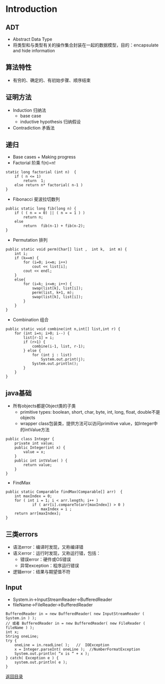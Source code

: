 # Introduction
## ADT
* Abstract Data Type
* 将类型和与类型有关的操作集合封装在一起的数据模型，目的：encapsulate and hide information

## 算法特性
* 有穷的、确定的、有初始步骤、顺序结束

## 证明方法
* Induction 归纳法
    * base case
    * inductive hypothesis 归纳假设
* Contradiction 矛盾法

## 递归
* Base cases + Making progress
* Factorial 阶乘 f(n)=n!
```
static long factorial (int n)  {   
    if ( n <= 1)
        return  1;
    else return n* factorial( n-1 )
}
```
* Fibonacci 斐波拉切数列
```
public static long fib(long n) {
    if ( ( n = = 0) || ( n = = 1 ) )
        return n;
    else
        return  fib(n-1) + fib(n-2);
}
```
* Permutation 排列
```
public static void perm(Char[] list ,  int k,  int m) {   
    int i;
    if (k==m) { 
        for (i=0; i<=m; i++) 
            cout << list[i];
        cout << endl; 
    }
    else{ 
        for (i=k; i<=m; i++) { 
            swap(list[k], list[i]);
            perm(list, k+1, m);
            swap(list[k], list[i]);
        }
    }
} 
```
* Combination 组合
```
public static void combine(int n,int[] list,int r) {
    for (int i=n; i>0; i--) {
        list[r-1] = i;
        if (r>1) {
            combine(i-1, list, r-1);
        } else {
            for (int j : list)
                System.out.print(j);
            System.out.println();
        }
    }
}
```

## java基础
* 所有objects都是Object类的子类
    * primitive types: boolean, short, char, byte, int, long, float, double不是objects
    * wrapper class包装类，提供方法可以访问primitive value，如Integer中的intValue方法
```
public class Integer { 
    private int value; 
    public Integer(int x) {
        value = x; 
    }
    public int intValue( ) {
        return value; 
    }
}
```

* FindMax
```
public static Comparable findMax(Comparable[] arr)  {
    int maxIndex = 0;
    for ( int i = 1; i < arr.length; i++ )
            if ( arr[i].compareTo(arr[maxIndex]) > 0 )
                maxIndex = i ;
    return arr[maxIndex];
}
```

## 三类errors
* 语法error：编译时发现，又称编译错
* 语义error：运行时发现，又称运行错，包括：
    * 错误error：硬件或OS错误
    * 异常exception：程序运行错误
* 逻辑error：结果与期望值不符

## Input
* System.in->InputStreamReader->BufferedReader
* fileName->FileReader->BufferedReader
```
BufferedReader in = new BufferedReader( new InputStreamReader ( System.in ) );
// 或者 BufferedReader in = new BufferedReader( new FileReader ( fileName ) );
int x;
String oneLine;
try {
    oneLine = in.readLine( );   //  IOException
    x = Integer.parseInt( oneLine );  //NumberFormatException
    System.out.println( “x is “ + x );
} catch( Exception e ) {
    system.out.println( e ); 
}
```

[返回目录](../CONTENTS.md)